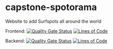 # capstone-spotorama
Website to add Surfspots all around the world

Frontend:
[![Quality Gate Status](https://sonarcloud.io/api/project_badges/measure?project=nickklock_capstone-spotorama-frontend&metric=alert_status)](https://sonarcloud.io/summary/new_code?id=nickklock_capstone-spotorama-frontend) [![Lines of Code](https://sonarcloud.io/api/project_badges/measure?project=nickklock_capstone-spotorama-frontend&metric=ncloc)](https://sonarcloud.io/summary/new_code?id=nickklock_capstone-spotorama-frontend)

Backend: 
[![Quality Gate Status](https://sonarcloud.io/api/project_badges/measure?project=nickklock_capstone-spotorama-backend&metric=alert_status)](https://sonarcloud.io/summary/new_code?id=nickklock_capstone-spotorama-backend) [![Lines of Code](https://sonarcloud.io/api/project_badges/measure?project=nickklock_capstone-spotorama-backend&metric=ncloc)](https://sonarcloud.io/summary/new_code?id=nickklock_capstone-spotorama-backend)
